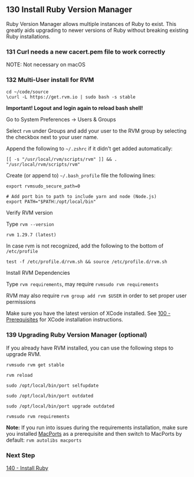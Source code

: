 ## 130 Install Ruby Version Manager

Ruby Version Manager allows multiple instances of Ruby to exist.  This greatly aids upgrading to newer versions of Ruby without breaking existing Ruby installations.


### 131 Curl needs a new cacert.pem file to work correctly

NOTE: Not necessary on macOS


### 132 Multi-User install for RVM

```
cd ~/code/source
\curl -L https://get.rvm.io | sudo bash -s stable
```

**Important! Logout and login again to reload bash shell!**

Go to System Preferences -> Users & Groups

Select `rvm` under Groups and add your user to the RVM group by selecting the checkbox next to your user name.

Append the following to `~/.zshrc` if it didn't get added automatically:

```
[[ -s "/usr/local/rvm/scripts/rvm" ]] && . "/usr/local/rvm/scripts/rvm"
```

Create (or append to) `~/.bash_profile` file the following lines:

```
export rvmsudo_secure_path=0

# Add port bin to path to include yarn and node (Node.js)
export PATH="$PATH:/opt/local/bin"
```

Verify RVM version

Type `rvm --version`

```console
rvm 1.29.7 (latest)
```

In case rvm is not recognized, add the following to the bottom of `/etc/profile`

```
test -f /etc/profile.d/rvm.sh && source /etc/profile.d/rvm.sh
```

Install RVM Dependencies

Type `rvm requirements`, may require `rvmsudo rvm requirements`

RVM may also require `rvm group add rvm $USER` in order to set proper user permissions

Make sure you have the latest version of XCode installed. See [100 - Prerequisites](https://github.com/remomueller/documentation/blob/master/macos/100-prerequisites.md) for XCode installation instructions.


### 139 Upgrading Ruby Version Manager (optional)

If you already have RVM installed, you can use the following steps to upgrade RVM.

```
rvmsudo rvm get stable

rvm reload

sudo /opt/local/bin/port selfupdate

sudo /opt/local/bin/port outdated

sudo /opt/local/bin/port upgrade outdated

rvmsudo rvm requirements
```

**Note:** If you run into issues during the requirements installation, make sure you installed [MacPorts](https://github.com/remomueller/documentation/blob/master/macos/100-prerequisites.md#104-macports-for-best-integration-with-rvm) as a prerequisite and then switch to MacPorts by default: `rvm autolibs macports`

### Next Step

[140 - Install Ruby](https://github.com/remomueller/documentation/blob/master/macos/140-install-ruby.md)

